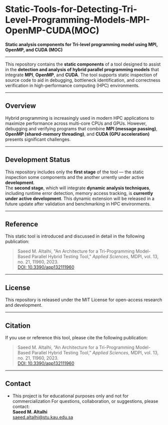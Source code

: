 # Static-Tools-for-Detecting-Tri-Level-Programming-Models-MPI-OpenMP-CUDA(MOC)

**Static analysis components for Tri-level programming model using MPI, OpenMP, and CUDA (MOC)**

---

This repository contains the **static components** of a tool designed to assist in the **detection and analysis of hybrid parallel programming models** that integrate **MPI**, **OpenMP**, and **CUDA**. The tool supports static inspection of source code to aid in debugging, bottleneck identification, and correctness verification in high-performance computing (HPC) environments.

---

## Overview

Hybrid programming is increasingly used in modern HPC applications to maximize performance across multi-core CPUs and GPUs. However, debugging and verifying programs that combine **MPI (message passing)**, **OpenMP (shared-memory threading)**, and **CUDA (GPU acceleration)** presents significant challenges.

---

## Development Status

This repository includes only the **first stage** of the tool — the static inspection some components and the another urrently under active **development**.  
The **second stage**, which will integrate **dynamic analysis techniques**, including runtime error detection, memory access tracking, is **currently under active development**. This dynamic extension will be released in a future update after validation and benchmarking in HPC environments.

---

## Reference

This static tool is introduced and discussed in detail in the following publication:

> Saeed M. Altalhi, "An Architecture for a Tri-Programming Model-Based Parallel Hybrid Testing Tool," *Applied Sciences*, MDPI, vol. 13, no. 21, 11960, 2023.  
> [DOI: 10.3390/app132111960](https://doi.org/10.3390/app132111960)

---

## License

This repository is released under the MIT License for open-access research and development.

---

## Citation

If you use or reference this tool, please cite the following publication:

> Saeed M. Altalhi, “An Architecture for a Tri-Programming Model-Based Parallel Hybrid Testing Tool,” *Applied Sciences*, MDPI, vol. 13, no. 21, 11960, 2023.  
> [DOI: 10.3390/app132111960](https://doi.org/10.3390/app132111960)

---

## Contact
- This project is for educational purposes only and not for commercialization
For questions, collaboration, or suggestions, please contact:  
**Saeed M. Altalhi**  
[saeed.altalhi@stu.kau.edu.sa](mailto:saeed.altalhi@stu.kau.edu.sa)

